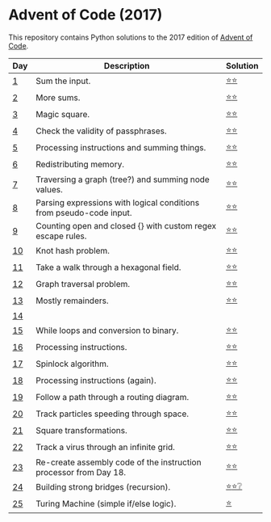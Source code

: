 # Advent of Code (2017)
This repository contains Python solutions to the 2017 edition of [Advent of Code](https://adventofcode.com/2017). 

| Day | Description | Solution |
| --- | -------| -----| 
| [1](https://adventofcode.com/2017/day/1)  | Sum the input. | [:star::star:](https://github.com/IAjimi/AdventOfCode2020/blob/master/2017/AOC1.py) | 
| [2](https://adventofcode.com/2017/day/2) | More sums. | [:star::star:](https://github.com/IAjimi/AdventOfCode2020/blob/master/2017/AOC2.py) |
| [3](https://adventofcode.com/2017/day/3) | Magic square. | [:star::star:](https://github.com/IAjimi/AdventOfCode2020/blob/master/2017/AOC3.py) |
| [4](https://adventofcode.com/2017/day/4) | Check the validity of passphrases. | [:star::star:](https://github.com/IAjimi/AdventOfCode2020/blob/master/2017/AOC4.py) |
| [5](https://adventofcode.com/2017/day/5) | Processing instructions and summing things. | [:star::star:](https://github.com/IAjimi/AdventOfCode2020/blob/master/2017/AOC5.py) |
| [6](https://adventofcode.com/2017/day/6) | Redistributing memory. | [:star::star:](https://github.com/IAjimi/AdventOfCode2020/blob/master/2017/AOC6.py) |
| [7](https://adventofcode.com/2017/day/7) | Traversing a graph (tree?) and summing node values.  | [:star::star:](https://github.com/IAjimi/AdventOfCode2020/blob/master/2017/AOC7.py) |
| [8](https://adventofcode.com/2017/day/8) | Parsing expressions with logical conditions from pseudo-code input.  | [:star::star:](https://github.com/IAjimi/AdventOfCode2020/blob/master/2017/AOC8.py) |
| [9](https://adventofcode.com/2017/day/9) | Counting open and closed {} with custom regex escape rules. | [:star::star:](https://github.com/IAjimi/AdventOfCode2020/blob/master/2017/AOC9.py) |
| [10](https://adventofcode.com/2017/day/10) | Knot hash problem. | [:star::star:](https://github.com/IAjimi/AdventOfCode2020/blob/master/2017/AOC10.py) |
| [11](https://adventofcode.com/2017/day/11) | Take a walk through a hexagonal field.  | [:star::star:](https://github.com/IAjimi/AdventOfCode2020/blob/master/2017/AOC11.py) |
| [12](https://adventofcode.com/2017/day/12) | Graph traversal problem. | [:star::star:](https://github.com/IAjimi/AdventOfCode2020/blob/master/2017/AOC12.py) |
| [13](https://adventofcode.com/2017/day/13) | Mostly remainders. | [:star::star:](https://github.com/IAjimi/AdventOfCode2020/blob/master/2017/AOC13.py) |
| [14](https://adventofcode.com/2017/day/14) |  |  |
| [15](https://adventofcode.com/2017/day/15) | While loops and conversion to binary. | [:star::star:](https://github.com/IAjimi/AdventOfCode2020/blob/master/2017/AOC15.py) |
| [16](https://adventofcode.com/2017/day/16) | Processing instructions. | [:star::star:](https://github.com/IAjimi/AdventOfCode2020/blob/master/2017/AOC16.py) |
| [17](https://adventofcode.com/2017/day/17) | Spinlock algorithm. | [:star::star:](https://github.com/IAjimi/AdventOfCode2020/blob/master/2017/AOC17.py) |
| [18](https://adventofcode.com/2017/day/18) | Processing instructions (again). | [:star::star:](https://github.com/IAjimi/AdventOfCode2020/blob/master/2017/AOC18.py) |
| [19](https://adventofcode.com/2017/day/19) | Follow a path through a routing diagram. | [:star::star:](https://github.com/IAjimi/AdventOfCode2020/blob/master/2017/AOC19.py) |
| [20](https://adventofcode.com/2017/day/20) | Track particles speeding through space. | [:star::star:](https://github.com/IAjimi/AdventOfCode2020/blob/master/2017/AOC20.py) |
| [21](https://adventofcode.com/2017/day/21) | Square transformations. | [:star::star:](https://github.com/IAjimi/AdventOfCode2020/blob/master/2017/AOC21.py) |
| [22](https://adventofcode.com/2017/day/22) | Track a virus through an infinite grid. | [:star::star:](https://github.com/IAjimi/AdventOfCode2020/blob/master/2017/AOC22.py) |
| [23](https://adventofcode.com/2017/day/23) | Re-create assembly code of the instruction processor from Day 18. | [:star::star:](https://github.com/IAjimi/AdventOfCode2020/blob/master/2017/AOC23.py) |
| [24](https://adventofcode.com/2017/day/24) | Building strong bridges (recursion). | [:star::star::grey_question:](https://github.com/IAjimi/AdventOfCode2020/blob/master/2017/AOC24.py) |
| [25](https://adventofcode.com/2017/day/25) | Turing Machine (simple if/else logic). | [:star:](https://github.com/IAjimi/AdventOfCode2020/blob/master/2017/AOC25.py) |